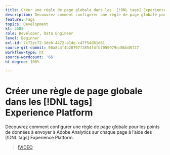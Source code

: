 ```yaml
---
title: Créer une règle de page globale dans les  [!DNL tags] Experience Platform
description: Découvrez comment configurer une règle de page globale pour les points de données à envoyer à Adobe Analytics sur chaque page à l’aide des  [!DNL tags] Experience Platform.
feature: Tags
topics: Development
kt: 3588
role: Developer, Data Engineer
level: Beginner
exl-id: 7c72ec72-3de8-4472-a1de-c47f54d61d61
source-git-commit: 00a8c4f4b28707f2854f4fb7050979cd8bbd5f27
workflow-type: ht
source-wordcount: '66'
ht-degree: 100%

---
```


# Créer une règle de page globale dans les [!DNL tags] Experience Platform

Découvrez comment configurer une règle de page globale pour les points de données à envoyer à Adobe Analytics sur chaque page à l’aide des [!DNL tags] Experience Platform.

>[!VIDEO](https://video.tv.adobe.com/v/28769/?quality=12&learn=on)
